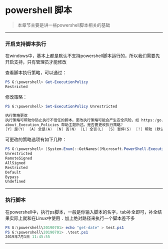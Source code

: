# powershell 脚本



> 本章节主要是讲一些powershell脚本相关的基础



---

### 开启支持脚本执行

在windows中，基本上都是默认不支持powershell脚本运行的，所以我们需要先开启支持，只有管理员才能修改

查看脚本执行策略，可以通过：

```powershell
PS G:\powershell> Get-ExecutionPolicy
Restricted
```

修改策略：

```powershell
PS G:\powershell> Set-ExecutionPolicy Unrestricted

执行策略更改
执行策略可帮助你防止执行不信任的脚本。更改执行策略可能会产生安全风险，如 https:/go.microsoft.com/fwlink/?LinkID=135170 中的
about_Execution_Policies 帮助主题所述。是否要更改执行策略?
[Y] 是(Y)  [A] 全是(A)  [N] 否(N)  [L] 全否(L)  [S] 暂停(S)  [?] 帮助 (默认值为“N”): y
```



可更改的策略选项有如下几种：

```powershell
PS G:\powershell> [System.Enum]::GetNames([Microsoft.PowerShell.ExecutionPolicy])
Unrestricted
RemoteSigned
AllSigned
Restricted
Default
Bypass
Undefined
```



---

### 执行脚本 

在powershell中，执行ps脚本，一般是你输入脚本的名字，tab补全即可，补全结果实际上就和在Linux中使用 `.` 加上绝对路径来执行一个脚本差不多

```powershell
PS G:\powershell\20190701> echo "get-date" > test.ps1
PS G:\powershell\20190701> .\test.ps1
2019年7月1日 11:45:55
```



---

